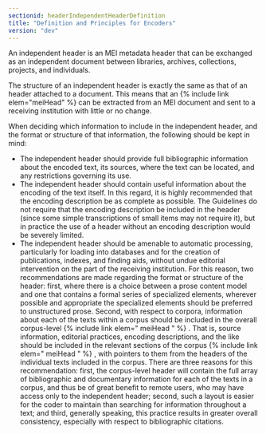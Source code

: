```yaml
---
sectionid: headerIndependentHeaderDefinition
title: "Definition and Principles for Encoders"
version: "dev"
---
```


An independent header is an MEI metadata header that can be exchanged as an independent
document between libraries, archives, collections, projects, and individuals.

The structure of an independent header is exactly the same as that of an header attached
to
a document. This means that an {% include link elem="meiHead" %} can be extracted from an MEI
document and sent to a receiving institution with little or no change.


When deciding which information to include in the independent header, and the format
or
structure of that information, the following should be kept in mind:

- The independent header should provide full bibliographic information about the encoded
text, its sources, where the text can be located, and any restrictions governing its
use.
- The independent header should contain useful information about the encoding of the
text itself. In this regard, it is highly recommended that the encoding description
be as complete as possible. The Guidelines do not require that the encoding description
be included in the header (since some simple transcriptions of small items may not
require it), but in practice the use of a header without an encoding description would
be severely limited.
- The independent header should be amenable to automatic processing, particularly for
loading into databases and for the creation of publications, indexes, and finding
aids, without undue editorial intervention on the part of the receiving institution.
For this reason, two recommendations are made regarding the format or structure of
the header: first, where there is a choice between a prose content model and one that
contains a formal series of specialized elements, wherever possible and appropriate
the specialized elements should be preferred to unstructured prose. Second, with respect
to corpora, information about each of the texts within a corpus should be included
in the overall corpus-level {% include link elem=" meiHead " %} . That is, source
information, editorial practices, encoding descriptions, and the like should be included
in the relevant sections of the corpus {% include link elem=" meiHead " %} , with
pointers to them from the headers of the individual texts included in the corpus.
There are three reasons for this recommendation: first, the corpus-level header will
contain the full array of bibliographic and documentary information for each of the
texts in a corpus, and thus be of great benefit to remote users, who may have access
only to the independent header; second, such a layout is easier for the coder to maintain
than searching for information throughout a text; and third, generally speaking, this
practice results in greater overall consistency, especially with respect to bibliographic
citations.